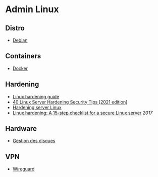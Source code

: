 # Admin Linux

## Distro

* [Debian](debian.md)

## Containers

* [Docker](docker.md)

## Hardening

* [Linux hardening guide](https://madaidans-insecurities.github.io/guides/linux-hardening.html)
* [40 Linux Server Hardening Security Tips [2021 edition]](https://www.cyberciti.biz/tips/linux-security.html)
* [Hardening server Linux](https://k-lfa.info/hardening-linux-tips/)
* [Linux hardening: A 15-step checklist for a secure Linux server](https://www.pluralsight.com/blog/it-ops/linux-hardening-secure-server-checklist) *2017*

## Hardware

* [Gestion des disques](harddrive.md)


## VPN

* [Wireguard](wireguard.md)
